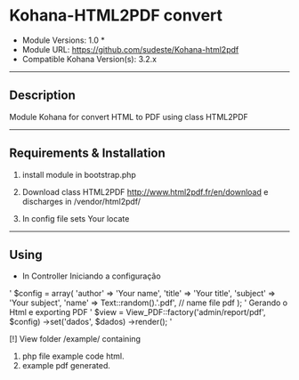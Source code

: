 # Kohana-HTML2PDF convert #
  
* Module Versions: 1.0 *
* Module URL: https://github.com/sudeste/Kohana-html2pdf
* Compatible Kohana Version(s): 3.2.x

-----------------------------------------------------------
## Description ##
 Module Kohana for convert HTML to PDF using class HTML2PDF


-----------------------------------------------------------
## Requirements & Installation ##

1. install module in bootstrap.php

2. Download class HTML2PDF http://www.html2pdf.fr/en/download e discharges in /vendor/html2pdf/

3. In config file sets Your locate 


-----------------------------------------------------------
## Using ##

* In Controller
Iniciando a configuração

'        $config = array(
                'author'   => 'Your name',
                'title'    => 'Your title',
                'subject'  => 'Your subject',
                'name'     => Text::random().'.pdf', // name file pdf
        );
'
Gerando o Html e exporting PDF
'
$view = View_PDF::factory('admin/report/pdf', $config)
        ->set('dados', $dados)
        ->render();
'

[!] View folder /example/ containing 

1. php file example code html.
2. example pdf generated.
